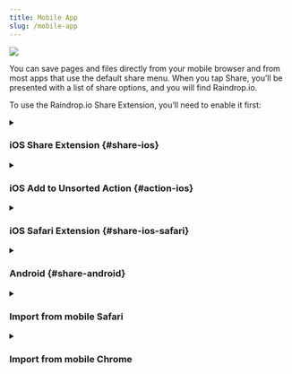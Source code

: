 ```yaml
---
title: Mobile App
slug: /mobile-app
---
```


![](intro.jpg)

You can save pages and files directly from your mobile browser and from most apps that use the default share menu.
When you tap Share, you’ll be presented with a list of share options, and you will find Raindrop.io.

To use the Raindrop.io Share Extension, you’ll need to enable it first:

<details><summary>

### iOS Share Extension {#share-ios}

</summary>

Enabling the Raindrop.io Share Extension is easy, and only takes a moment. Here's how:

1. Tap the Share button in Safari or any other app
2. Swipe the top row (with the colored icons) and tap More
3. Enable Raindrop.io
4. (Optional) Move Raindrop.io to the top of the list
5. Tap Done

</details>


<details><summary>

### iOS Add to Unsorted Action {#action-ios}

</summary>

Enabling the `Add to Unsorted` Action is easy, and only takes a moment. Here's how:

1. Tap the Share button in Safari or any other app
2. Swipe list down and tap `Edit Actions...`
3. Enable `Add to Unsorted` and tap `+`
4. (Optional) Move `Add to Unsorted` to the top of the list
5. Tap Done

</details>


<details><summary>

### iOS Safari Extension {#share-ios-safari}

</summary>

To install an extension, you need to [download our app from the ‌App Store‌](https://raindrop.io/r/app/ios) first. 

1. Launch Safari on your iPhone or iPad.
2. Tap the Reader/Extensions button in the toolbar. It looks like "AA" with a puzzle piece next to it.
3. In the menu that pops up, tap Manage Extensions.
4. Turn the toggle to ON (green) for Raindrop.io.
5. Next time you need Raindrop.io extension just tap puzzle icon again

</details>


<details><summary>

### Android {#share-android}

</summary>

Look for the Share button. It can usually be found in your device’s menu, or when tapping the share menu in an app (usually found in a menu or toolbar).
When you tap Share, you’ll be presented with a list of share options, and you will find <b>Raindrop.io</b> which is usually at the top of the list.

</details>


<!---------------------->
<details><summary>

### Import from mobile Safari

</summary>

You can't import bookmarks from Safari using our mobile app.

Instead open Safari on your Mac, then click `File / Export bookmarks...` menu item and follow instructions [here](../../getting-started/import.md).

</details>


<!---------------------->
<details><summary>

### Import from mobile Chrome

</summary>

You can't import bookmarks from Chrome using our mobile app.

Instead open Chrome on your Mac or Windows, then [export bookmarks](https://www.wikihow.com/Export-Bookmarks-from-Chrome) and follow instructions [here](../../getting-started/import.md).

</details>